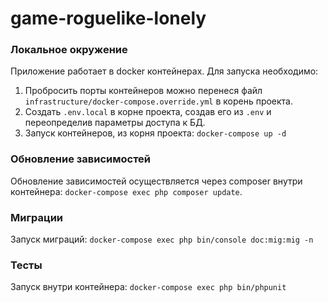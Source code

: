 # game-roguelike-lonely

### Локальное окружение
Приложение работает в docker контейнерах. Для запуска необходимо: 

1. Пробросить порты контейнеров можно перенеся файл `infrastructure/docker-compose.override.yml` в корень проекта.
1. Создать `.env.local` в корне проекта, создав его из `.env` и переопределив параметры доступа к БД.
1. Запуск контейнеров, из корня проекта: `docker-compose up -d`

### Обновление зависимостей
Обновление зависимостей осуществляется через composer внутри контейнера: `docker-compose exec php composer update`.

### Миграции
Запуск миграций: `docker-compose exec php bin/console doc:mig:mig -n`

### Тесты
Запуск внутри контейнера: `docker-compose exec php bin/phpunit`
